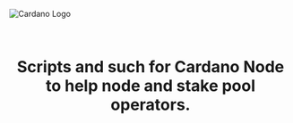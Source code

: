 ![Cardano Logo](https://github.com/BrockCruess/cardano-node/assets/54557110/a0264de9-fd1a-4b2e-bb6d-458e8332a866)

<br/>
<h1 align="center">
Scripts and such for Cardano Node to help node and stake pool operators.<br/><br/><br/>
</h1>
